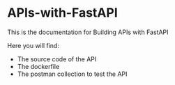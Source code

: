 # APIs-with-FastAPI

This is the documentation for Building APIs with FastAPI

Here you will find:
- The source code of the API
- The dockerfile
- The postman collection to test the API
